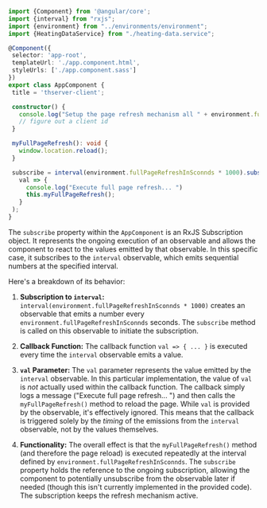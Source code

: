 ```typescript
import {Component} from '@angular/core';
import {interval} from "rxjs";
import {environment} from "../environments/environment";
import {HeatingDataService} from "./heating-data.service";

@Component({
 selector: 'app-root',
 templateUrl: './app.component.html',
 styleUrls: ['./app.component.sass']
})
export class AppComponent {
 title = 'thserver-client';

 constructor() {
   console.log("Setup the page refresh mechanism all " + environment.fullPageRefreshInSconnds + " seconds.");
   // figure out a client id
 }

 myFullPageRefresh(): void {
   window.location.reload();
 }

 subscribe = interval(environment.fullPageRefreshInSconnds * 1000).subscribe(
   val => {
     console.log("Execute full page refresh... ")
     this.myFullPageRefresh();
   }
 );
}
```

The `subscribe` property within the `AppComponent` is an RxJS Subscription object. It represents the ongoing execution of an observable and allows the component to react to the values emitted by that observable. In this specific case, it subscribes to the `interval` observable, which emits sequential numbers at the specified interval.

Here's a breakdown of its behavior:

1.  **Subscription to `interval`:** `interval(environment.fullPageRefreshInSconnds * 1000)` creates an observable that emits a number every `environment.fullPageRefreshInSconnds` seconds. The `subscribe` method is called on this observable to initiate the subscription.

2.  **Callback Function:** The callback function `val => { ... }` is executed every time the `interval` observable emits a value.

3.  **`val` Parameter:** The `val` parameter represents the value emitted by the `interval` observable. In this particular implementation, the value of `val` is *not* actually used within the callback function. The callback simply logs a message ("Execute full page refresh... ") and then calls the `myFullPageRefresh()` method to reload the page. While `val` is provided by the observable, it's effectively ignored. This means that the callback is triggered solely by the *timing* of the emissions from the `interval` observable, not by the values themselves.

4.  **Functionality:** The overall effect is that the `myFullPageRefresh()` method (and therefore the page reload) is executed repeatedly at the interval defined by `environment.fullPageRefreshInSconnds`. The `subscribe` property holds the reference to the ongoing subscription, allowing the component to potentially unsubscribe from the observable later if needed (though this isn't currently implemented in the provided code). The subscription keeps the refresh mechanism active.